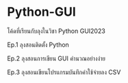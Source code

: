 # Python-GUI
โค้ดที่เรียนกับลุงในวิชา Python GUI2023

Ep.1 ลุงสอนติดตั้ง Python

Ep.2 ลุงสอนการเขียน GUI คำนวณอย่างง่าย

Ep.3 ลุงสอนเขียนโปรแกรมบันทึกค่าใช้จ่ายลง CSV
